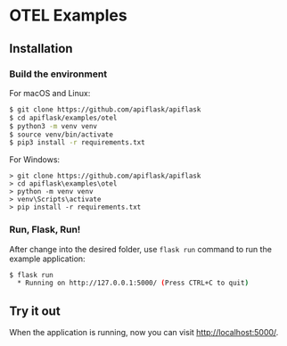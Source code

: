 # OTEL Examples

## Installation

### Build the environment

For macOS and Linux:

```bash
$ git clone https://github.com/apiflask/apiflask
$ cd apiflask/examples/otel
$ python3 -m venv venv
$ source venv/bin/activate
$ pip3 install -r requirements.txt
```

For Windows:

```text
> git clone https://github.com/apiflask/apiflask
> cd apiflask\examples\otel
> python -m venv venv
> venv\Scripts\activate
> pip install -r requirements.txt
```

### Run, Flask, Run!

After change into the desired folder, use `flask run` command to run
the example application:

```bash
$ flask run
  * Running on http://127.0.0.1:5000/ (Press CTRL+C to quit)
```

## Try it out

When the application is running, now you can visit <http://localhost:5000/>.
